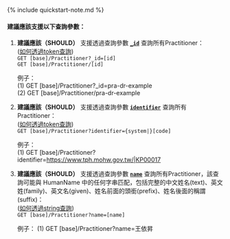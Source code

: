 {% include quickstart-note.md %}

#### 建議應該支援以下查詢參數：

1. **建議應該（SHOULD）** 支援透過查詢參數 **[`_id`](SearchParameter-Practitioner-id.html)** 查詢所有Practitioner：                
    ([如何透過token查詢](http://hl7.org/fhir/R4/search.html#token))   
    `GET [base]/Practitioner?_id=[id]`  
    `GET [base]/Practitioner/[id]`

    例子：  
      (1) GET [base]/Practitioner?_id=pra-dr-example  
      (2) GET [base]/Practitioner/pra-dr-example
	  
2. **建議應該（SHOULD）** 支援透過查詢參數 **[`identifier`](SearchParameter-Practitioner-identifier.html)** 查詢所有Practitioner：                
    ([如何透過token查詢](http://hl7.org/fhir/R4/search.html#token))   
    `GET [base]/Practitioner?identifier={system|}[code]`

    例子：  
      (1) GET [base]/Practitioner?identifier=https://www.tph.mohw.gov.tw/|KP00017


3. **建議應該（SHOULD）** 支援透過查詢參數 **[`name`](SearchParameter-Practitioner-name.html)** 查詢所有Practitioner，該查詢可能與 HumanName 中的任何字串匹配，包括完整的中文姓名(text)、英文姓(family)、英文名(given)、姓名前面的頭銜(prefix)、姓名後面的稱謂(suffix)：                   
    ([如何透過string查詢](http://hl7.org/fhir/R4/search.html#string))  
    `GET [base]/Practitioner?name=[name]`

    例子：
      (1) GET [base]/Practitioner?name=王依昇